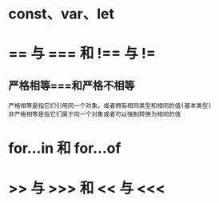 # const、var、let

# == 与 === 和 !== 与 !=
## 严格相等===和严格不相等
    严格相等是指它们引用同一个对象，或者拥有相同类型和相同的值(基本类型)
    非严格相等是指它们属于同一个对象或者可以强制转换为相同的值

# for...in 和 for...of

# >> 与 >>> 和 << 与 <<<